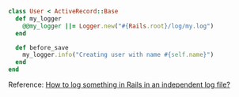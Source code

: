 ```ruby
class User < ActiveRecord::Base
  def my_logger
    @@my_logger ||= Logger.new("#{Rails.root}/log/my.log")
  end

  def before_save
    my_logger.info("Creating user with name #{self.name}")
  end
end
```

Reference: [How to log something in Rails in an independent log file?](http://stackoverflow.com/questions/337739/how-to-log-something-in-rails-in-an-independent-log-file)